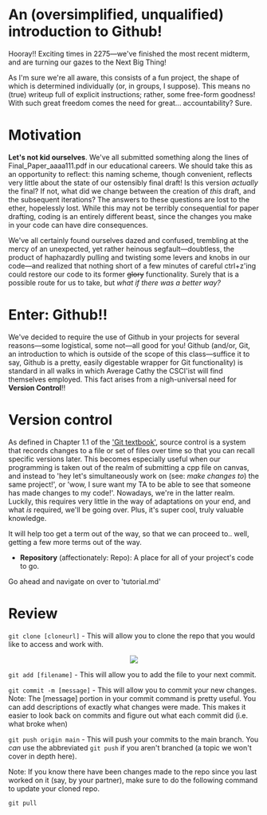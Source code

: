 # An (oversimplified, unqualified) introduction to Github!

Hooray!! Exciting times in 2275—we've finished the most recent midterm, and are turning our gazes to the Next Big Thing!  

As I'm sure we're all aware, this consists of a fun project, the shape of which is determined individually (or, in groups, I suppose). This means no (true) writeup full of explicit instructions; rather, some free-form goodness! With such great freedom comes the need for great... accountability? Sure.

# Motivation
**Let's not kid ourselves**. We've all submitted something along the lines of Final_Paper_aaaa111.pdf in our educational careers. We should take this as an opportunity to reflect: this naming scheme, though convenient, reflects very little about the state of our ostensibly final draft! Is this version *actually* the final? If not, what did we change between the creation of *this* draft, and the subsequent iterations? The answers to these questions are lost to the ether, hopelessly lost. While this may not be terribly consequential for paper drafting, coding is an entirely different beast, since the changes you make in your code can have dire consequences.

We've all certainly found ourselves dazed and confused, trembling at the mercy of an unexpected, yet rather heinous segfault—doubtless, the product of haphazardly pulling and twisting some levers and knobs in our code—and realized that nothing short of a few minutes of careful ctrl+z'ing could restore our code to its former ~~glory~~ functionality. Surely that is a possible route for us to take, but *what if there was a better way?*

# Enter: Github!!

We've decided to require the use of Github in your projects for several reasons—some logistical, some not—all good for you! Github (and/or, Git, an introduction to which is outside of the scope of this class—suffice it to say, Github is a pretty, easily digestable wrapper for Git functionality) is standard in all walks in which Average Cathy the CSCI'ist will find themselves employed. This fact arises from a nigh-universal need for **Version Control**!! 

# Version control
As defined in Chapter 1.1 of the ['Git textbook'](https://git-scm.com/book/en/v2), source control is a system that records changes to a file or set of files over time so that you can recall specific versions later. This becomes especially useful when our programming is taken out of the realm of submitting a cpp file on canvas, and instead to 'hey let's simultaneously work on (see: *make changes to*) the same project!', or 'wow, I sure want my TA to be able to see that someone has made changes to my code!'. Nowadays, we're in the latter realm. Luckily, this requires very little in the way of adaptations on your end, and what *is* required, we'll be going over. Plus, it's super cool, truly valuable knowledge.

It will help too get a term out of the way, so that we can proceed to.. well, getting a few more terms out of the way. 
* __Repository__ (affectionately: Repo): A place for all of your project's code to go. 

Go ahead and navigate on over to 'tutorial.md'

# Review
```git clone [cloneurl]``` - This will allow you to clone the repo that you would like to access and work with.

<p align="center">
  <img src="images/cloneUrl.png" />
</p>

```git add [filename]``` - This will allow you to add the file to your next commit.

```git commit -m [message]``` - This will allow you to commit your new changes.
Note: The [message] portion in your commit command is pretty useful. You can add descriptions of exactly what changes were made. This makes it easier to look back on commits and figure out what each commit did (i.e. what broke when)

```git push origin main``` - This will push your commits to the main branch. You *can* use the abbreviated ```git push``` if you aren't branched (a topic we won't cover in depth here).

Note: If you know there have been changes made to the repo since you last worked on it (say, by your partner), make sure to do the following command to update your cloned repo.

```git pull```
